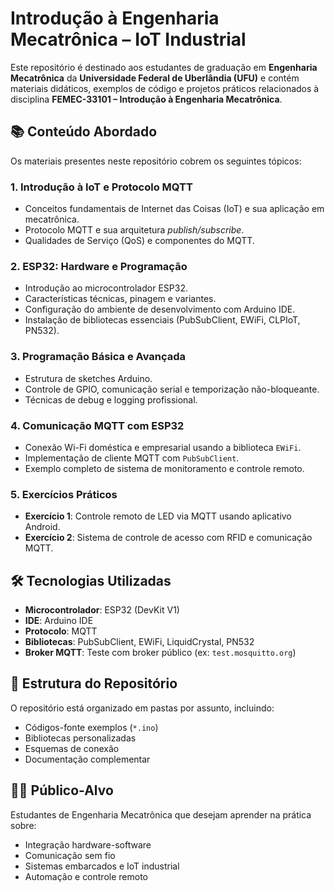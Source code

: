 # Introdução à Engenharia Mecatrônica – IoT Industrial

Este repositório é destinado aos estudantes de graduação em **Engenharia Mecatrônica** da **Universidade Federal de Uberlândia (UFU)** e contém materiais didáticos, exemplos de código e projetos práticos relacionados à disciplina **FEMEC-33101 – Introdução à Engenharia Mecatrônica**.

## 📚 Conteúdo Abordado

Os materiais presentes neste repositório cobrem os seguintes tópicos:

### 1. **Introdução à IoT e Protocolo MQTT**
- Conceitos fundamentais de Internet das Coisas (IoT) e sua aplicação em mecatrônica.
- Protocolo MQTT e sua arquitetura *publish/subscribe*.
- Qualidades de Serviço (QoS) e componentes do MQTT.

### 2. **ESP32: Hardware e Programação**
- Introdução ao microcontrolador ESP32.
- Características técnicas, pinagem e variantes.
- Configuração do ambiente de desenvolvimento com Arduino IDE.
- Instalação de bibliotecas essenciais (PubSubClient, EWiFi, CLPIoT, PN532).

### 3. **Programação Básica e Avançada**
- Estrutura de sketches Arduino.
- Controle de GPIO, comunicação serial e temporização não-bloqueante.
- Técnicas de debug e logging profissional.

### 4. **Comunicação MQTT com ESP32**
- Conexão Wi-Fi doméstica e empresarial usando a biblioteca `EWiFi`.
- Implementação de cliente MQTT com `PubSubClient`.
- Exemplo completo de sistema de monitoramento e controle remoto.

### 5. **Exercícios Práticos**
- **Exercício 1**: Controle remoto de LED via MQTT usando aplicativo Android.
- **Exercício 2**: Sistema de controle de acesso com RFID e comunicação MQTT.

## 🛠️ Tecnologias Utilizadas
- **Microcontrolador**: ESP32 (DevKit V1)
- **IDE**: Arduino IDE
- **Protocolo**: MQTT
- **Bibliotecas**: PubSubClient, EWiFi, LiquidCrystal, PN532
- **Broker MQTT**: Teste com broker público (ex: `test.mosquitto.org`)

## 📂 Estrutura do Repositório
O repositório está organizado em pastas por assunto, incluindo:
- Códigos-fonte exemplos (`*.ino`)
- Bibliotecas personalizadas
- Esquemas de conexão
- Documentação complementar

## 👨‍🎓 Público-Alvo
Estudantes de Engenharia Mecatrônica que desejam aprender na prática sobre:
- Integração hardware-software
- Comunicação sem fio
- Sistemas embarcados e IoT industrial
- Automação e controle remoto

